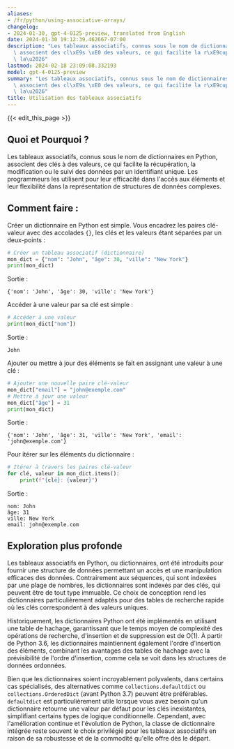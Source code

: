 ```yaml
---
aliases:
- /fr/python/using-associative-arrays/
changelog:
- 2024-01-30, gpt-4-0125-preview, translated from English
date: 2024-01-30 19:12:39.462667-07:00
description: "Les tableaux associatifs, connus sous le nom de dictionnaires en Python,\
  \ associent des cl\xE9s \xE0 des valeurs, ce qui facilite la r\xE9cup\xE9ration,\
  \ la\u2026"
lastmod: 2024-02-18 23:09:08.332193
model: gpt-4-0125-preview
summary: "Les tableaux associatifs, connus sous le nom de dictionnaires en Python,\
  \ associent des cl\xE9s \xE0 des valeurs, ce qui facilite la r\xE9cup\xE9ration,\
  \ la\u2026"
title: Utilisation des tableaux associatifs
---
```


{{< edit_this_page >}}

## Quoi et Pourquoi ?

Les tableaux associatifs, connus sous le nom de dictionnaires en Python, associent des clés à des valeurs, ce qui facilite la récupération, la modification ou le suivi des données par un identifiant unique. Les programmeurs les utilisent pour leur efficacité dans l'accès aux éléments et leur flexibilité dans la représentation de structures de données complexes.

## Comment faire :

Créer un dictionnaire en Python est simple. Vous encadrez les paires clé-valeur avec des accolades `{}`, les clés et les valeurs étant séparées par un deux-points :

```Python
# Créer un tableau associatif (dictionnaire)
mon_dict = {"nom": "John", "âge": 30, "ville": "New York"}
print(mon_dict)
```

Sortie :
```
{'nom': 'John', 'âge': 30, 'ville': 'New York'}
```

Accéder à une valeur par sa clé est simple :

```Python
# Accéder à une valeur
print(mon_dict["nom"])
```

Sortie :
```
John
```

Ajouter ou mettre à jour des éléments se fait en assignant une valeur à une clé :

```Python
# Ajouter une nouvelle paire clé-valeur
mon_dict["email"] = "john@exemple.com"
# Mettre à jour une valeur
mon_dict["âge"] = 31
print(mon_dict)
```

Sortie :
```
{'nom': 'John', 'âge': 31, 'ville': 'New York', 'email': 'john@exemple.com'}
```

Pour itérer sur les éléments du dictionnaire :

```Python
# Itérer à travers les paires clé-valeur
for clé, valeur in mon_dict.items():
    print(f"{clé}: {valeur}")
```

Sortie :
```
nom: John
âge: 31
ville: New York
email: john@exemple.com
```

## Exploration plus profonde

Les tableaux associatifs en Python, ou dictionnaires, ont été introduits pour fournir une structure de données permettant un accès et une manipulation efficaces des données. Contrairement aux séquences, qui sont indexées par une plage de nombres, les dictionnaires sont indexés par des clés, qui peuvent être de tout type immuable. Ce choix de conception rend les dictionnaires particulièrement adaptés pour des tables de recherche rapide où les clés correspondent à des valeurs uniques.

Historiquement, les dictionnaires Python ont été implémentés en utilisant une table de hachage, garantissant que le temps moyen de complexité des opérations de recherche, d'insertion et de suppression est de O(1). À partir de Python 3.6, les dictionnaires maintiennent également l'ordre d'insertion des éléments, combinant les avantages des tables de hachage avec la prévisibilité de l'ordre d'insertion, comme cela se voit dans les structures de données ordonnées.

Bien que les dictionnaires soient incroyablement polyvalents, dans certains cas spécialisés, des alternatives comme `collections.defaultdict` ou `collections.OrderedDict` (avant Python 3.7) peuvent être préférables. `defaultdict` est particulièrement utile lorsque vous avez besoin qu'un dictionnaire retourne une valeur par défaut pour les clés inexistantes, simplifiant certains types de logique conditionnelle. Cependant, avec l'amélioration continue et l'évolution de Python, la classe de dictionnaire intégrée reste souvent le choix privilégié pour les tableaux associatifs en raison de sa robustesse et de la commodité qu'elle offre dès le départ.
